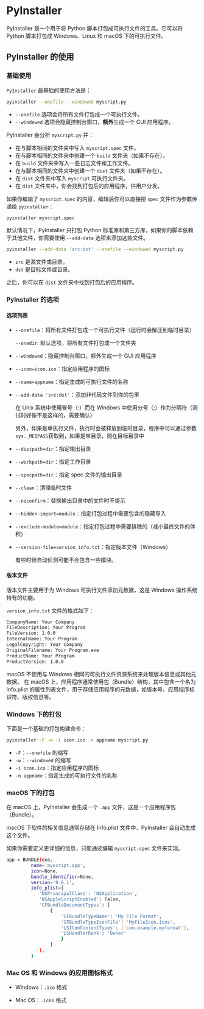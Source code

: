 # PyInstaller

PyInstaller 是一个用于将 Python 脚本打包成可执行文件的工具。它可以将 Python 脚本打包成 Windows、Linux 和 macOS 下的可执行文件。

## PyInstaller 的使用

### 基础使用

`PyInstaller` 最基础的使用方法是：

```bash
pyinstaller --onefile --windowed myscript.py
```

- `--onefile` 选项会将所有文件打包成一个可执行文件。
- `--windowed` 选项会隐藏控制台窗口，**额外**生成一个 GUI 应用程序。

PyInstaller 会分析 `myscript.py` 并：

- 在与脚本相同的文件夹中写入 `myscript.spec` 文件。
- 在与脚本相同的文件夹中创建一个 `build` 文件夹（如果不存在）。
- 在 `build` 文件夹中写入一些日志文件和工作文件。
- 在与脚本相同的文件夹中创建一个 `dist` 文件夹（如果不存在）。
- 在 `dist` 文件夹中写入 `myscript` 可执行文件夹。
- 在 `dist` 文件夹中，你会找到打包后的应用程序，供用户分发。

如果你编辑了 `myscript.spec` 的内容，编辑后你可以直接把 `spec` 文件作为参数传递给 `pyinstaller`：

```bash
pyinstaller myscript.spec
```

默认情况下，PyInstaller 只打包 Python 标准库和第三方库，如果你的脚本依赖于其他文件，你需要使用 `--add-data` 选项来添加这些文件。

```bash
pyinstaller --add-data 'src:dst' --onefile --windowed myscript.py
```

- `src` 是源文件或目录。
- `dst` 是目标文件或目录。

之后，你可以在 `dist` 文件夹中找到打包后的应用程序。

### PyInstaller 的选项

#### 选项列表

- `--onefile`：将所有文件打包成一个可执行文件（运行时会解压到临时目录）

  `--onedir`: 默认选项，将所有文件打包成一个文件夹

- `--windowed`：隐藏控制台窗口，额外生成一个 GUI 应用程序

- `--icon=icon.ico`：指定应用程序的图标

- `--name=appname`：指定生成的可执行文件的名称

- `--add-data 'src:dst'`：添加非代码文件到你的包里

  在 Unix 系统中使用冒号（:）而在 Windows 中使用分号（;）作为分隔符（测试时好像不是这样的，需要确认）

  另外，如果是单执行文件，执行时会被释放到临时目录，程序中可以通过参数`sys._MEIPASS`获取到，如果是单目录，则在目标目录中

- `--distpath=dir`：指定输出目录

- `--workpath=dir`：指定工作目录

- `--specpath=dir`：指定 spec 文件的输出目录

- `--clean`：清理临时文件

- `--noconfirm`：替换输出目录中的文件时不提示

- `--hidden-import=module`：指定打包过程中需要包含的隐藏导入

- `--exclude-module=module`：指定打包过程中需要排除的（减小最终文件的体积）

- `--version-file=version_info.txt`：指定版本文件（Windows）

  有些时候自动侦测可能不会包含一些模块。

#### 版本文件

版本文件主要用于为 Windows 可执行文件添加元数据，这是 Windows 操作系统特有的功能。

`version_info.txt` 文件的格式如下：

```txt
CompanyName: Your Company
FileDescription: Your Program
FileVersion: 1.0.0
InternalName: Your Program
LegalCopyright: Your Company
OriginalFilename: Your Program.exe
ProductName: Your Program
ProductVersion: 1.0.0
```

macOS 不使用与 Windows 相同的可执行文件资源系统来处理版本信息或其他元数据。
在 macOS 上，应用程序通常使用包（Bundle）结构，其中包含一个名为 Info.plist 的属性列表文件，用于存储应用程序的元数据，如版本号、应用程序标识符、版权信息等。

### Windows 下的打包

下面是一个基础的打包构建命令：

```bash
pyinstaller -F -w -i icon.ico -n appname myscript.py
```

- `-F`：`--onefile` 的缩写
- `-w`：`--windowed` 的缩写
- `-i icon.ico`：指定应用程序的图标
- `-n appname`：指定生成的可执行文件的名称

### macOS 下的打包

在 macOS 上，PyInstaller 会生成一个 `.app` 文件，这是一个应用程序包（Bundle）。

macOS 下软件的相关信息通常存储在 Info.plist 文件中，PyInstaller 会自动生成这个文件。

如果你需要定义更详细的信息，只能通过编辑 `myscript.spec` 文件来实现。

```bash
app = BUNDLE(exe,
         name='myscript.app',
         icon=None,
         bundle_identifier=None,
         version='0.0.1',
         info_plist={
            'NSPrincipalClass': 'NSApplication',
            'NSAppleScriptEnabled': False,
            'CFBundleDocumentTypes': [
                {
                    'CFBundleTypeName': 'My File Format',
                    'CFBundleTypeIconFile': 'MyFileIcon.icns',
                    'LSItemContentTypes': ['com.example.myformat'],
                    'LSHandlerRank': 'Owner'
                    }
                ]
            },
         )
```

### Mac OS 和 Windows 的应用图标格式

- Windows：`.ico` 格式

- Mac OS：`.icns` 格式
